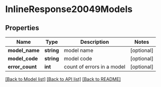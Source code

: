 # InlineResponse20049Models

## Properties
Name | Type | Description | Notes
------------ | ------------- | ------------- | -------------
**model_name** | **string** | model name | [optional] 
**model_code** | **string** | model code | [optional] 
**error_count** | **int** | count of errors in a model | [optional] 

[[Back to Model list]](../README.md#documentation-for-models) [[Back to API list]](../README.md#documentation-for-api-endpoints) [[Back to README]](../README.md)


